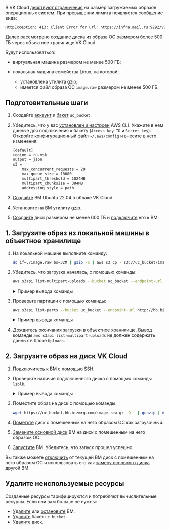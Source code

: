 В VK Cloud [действуют ограничения](/ru/tools-for-using-services/account/concepts/quotasandlimits) на размер загружаемых образов операционных систем. При превышении лимита появляется сообщение вида:

```txt
HttpException: 413: Client Error for url: https://infra.mail.ru:9292/v2/images/1f06dce4-XXXX-444c-bcaa-896ed69023c1/file, Request Entity Too Large
```

Далее рассмотрено создание диска из образа ОС размером более 500 ГБ через объектное хранилище VK Cloud.

Будут использоваться:

- виртуальная машина размером не менее 500 ГБ;
- локальная машина семейства Linux, на которой:

  - установлена утилита [gzip](https://www.gnu.org/software/gzip/manual/gzip.html);
  - имеется файл образа ОС `image.raw` размером не менее 500 ГБ.

## Подготовительные шаги

1. Создайте [аккаунт](../../service-management/access-management/access-keys/) и [бакет](../../service-management/buckets/create-bucket/) `uc_bucket`.
1. Убедитесь, что у вас [установлен и настроен](../../connect/s3-cli/) AWS CLI. Укажите в нем данные для подключения к бакету (`Access key ID` и `Secret key`). Откройте конфигурационный файл `~/.aws/config` и внесите в него изменения:

   ```txt
   [default]
   region = ru-msk
   output = json
   s3 =
       max_concurrent_requests = 20
       max_queue_size = 10000
       multipart_threshold = 1024MB
       multipart_chunksize = 384MB
       addressing_style = path
   ```

1. [Создайте](/ru/computing/iaas/service-management/vm/vm-create) ВМ Ubuntu 22.04 в облаке VK Cloud.
1. Установите на ВМ утилиту [gzip](https://www.gnu.org/software/gzip/manual/gzip.html).
1. [Создайте](/ru/computing/iaas/service-management/volumes#sozdanie_diska) диск размером не менее 600 ГБ и [подключите](/ru/computing/iaas/service-management/volumes#podklyuchenie_diska_k_vm) его к ВМ.

## 1. Загрузите образ из локальной машины в объектное хранилище

1. На локальной машине выполните команду:

   ```bash
   dd if=./image.raw bs=32M | gzip -c | aws s3 cp - s3://uc_bucket/image.raw.gz --endpoint-url http://hb.bizmrg.com
   ```

1. Убедитесь, что загрузка началась, с помощью команды:

   ```bash
   aws s3api list-multipart-uploads --bucket uc_bucket --endpoint-url http://hb.bizmrg.com
   ```

   <details>
    <summary>Пример вывода команды</summary>

   ```json
    {
        "Uploads": [
            {
                "UploadId": "3ceXH7brs7r8DohqQ9BsJzfjkkhMxQux67Z8MQXYGh9BvfrmffLufWMzwiLWPbU3XkWE3ibSefgQ1GU81ER66EEHfKMZM8xxqRsDkBaN63XXXX",
                "Key": "image.raw.gz",
                "Initiated": "2021-12-08T11:57:42.929000+00:00",
                "StorageClass": "STANDARD",
                "Owner": {
                    "DisplayName": "mcs0000000000",
                    "ID": "4ed36441-69f5-4ac7-XXXX-07013f9ac3c5"
                },
                "Initiator": {
                    "ID": "P95mF7Kjo6aEfpiLA7XXXXX",
                    "DisplayName": "mcs0000000000"
                }
            }
        ]
    }
   ```

   </details>

1. Проверьте партиции с помощью команды:

   ```bash
   aws s3api list-parts --bucket uc_bucket --endpoint-url http://hb.bizmrg.com --key image.raw.gz  --upload-id 3ceXH7brs7r8DohqQ9BsJzfjkkhMxQux67Z8MQXYGh9BvfrmffLufWMzwiLWPbU3XkWE3ibSefgQ1GU81ER66EEHfKMZM8xxqRsDkBaN63XXXX
   ```

   <details>
    <summary>Пример вывода команды</summary>

   ```json
    {
        "Parts": [
            {
                "PartNumber": 1,
                "LastModified": "2021-12-08T11:57:49.613000+00:00",
                "ETag": "\"6c8659343a53b1c4247e3769548e7181\"",
                "Size": 402653184
            },
            {
                "PartNumber": 2,
                "LastModified": "2021-12-08T11:57:49.019000+00:00",
                "ETag": "\"dc6138a7be543ec5b720e9a2a6273b76\"",
                "Size": 402653184
            }
        ],
        "Initiator": {
            "ID": "P95mF7Kjo6aEfpiLA7XXXXX",
            "DisplayName": "mcs0000000000"
        },
        "Owner": {
            "DisplayName": "mcs0000000000",
            "ID": "P95mF7Kjo6aEfpiLA7XXXXX"
        },
        "StorageClass": "STANDARD"
    }
   ```

   </details>

1. Дождитесь окончания загрузки в объектное хранилище. Вывод команды `aws s3api list-multipart-uploads` не должен содержать данных в блоке `Uploads`.

## 2. Загрузите образ на диск VK Cloud

1. [Подключитесь к ВМ](/ru/computing/iaas/service-management/vm/vm-connect/vm-connect-nix) с помощью SSH.

1. Проверьте наличие подключенного диска с помощью команды `lsblk`.

   <details>
    <summary>Пример вывода команды</summary>

   ```bash
   NAME  MAJ:MIN RM SIZE RO TYPE MOUNTPOINT
   vda   252:0   0  10G  0  disk
   -vda1 252:1   0  10G  0  part /
   vdb   252:16  0  600G 0  disk 
   ```

   </details>

1. Поместите образ на диск с помощью команды:

   ```bash
   wget https://uc_bucket.hb.bizmrg.com/image.raw.gz -O - | gunzip | dd of=/dev/vdb bs=32M
   ```

1. [Пометьте](/ru/computing/iaas/service-management/volumes#izmenenie_atributa_zagruzochnyy) диск с помещенным на него образом ОС как загрузочный.
1. [Замените основной диск](/ru/computing/iaas/service-management/volumes#zamena_osnovnogo_root_diska) ВМ на диск с помещенным на него образом ОС.
1. [Запустите](/ru/computing/iaas/service-management/vm/vm-manage#start_stop_restart_vm) ВМ. Убедитесь, что запуск прошел успешно.

Вы также можете [отключить](/ru/computing/iaas/service-management/volumes#podklyuchenie_diska_k_vm) от текущей ВМ диск с помещенным на него образом ОС и использовать его как [замену основного диска](/ru/computing/iaas/service-management/volumes#zamena_osnovnogo_root_diska) другой ВМ.  

## Удалите неиспользуемые ресурсы

Созданные ресурсы тарифицируются и потребляют вычислительные ресурсы. Если они вам больше не нужны:

- [Удалите](/ru/computing/iaas/service-management/vm/vm-manage#delete_vm) или [остановите](/ru/computing/iaas/service-management/vm/vm-manage#start_stop_restart_vm) ВМ.
- [Удалите](../../service-management/buckets/manage-bucket#udalenie_baketa) бакет `uc_bucket`.
- [Удалите](/ru/computing/iaas/service-management/volumes#udalenie_diska) диск.
